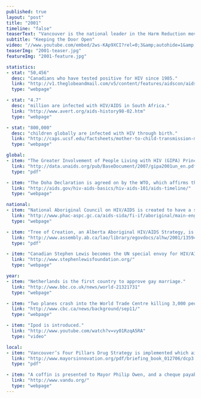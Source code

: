 ```yaml
---
published: true
layout: "post"
title: "2001"
timeline: "false"
teaserText: "Vancouver is the national leader in the Harm Reduction movement because of passionate community members like Gillian Maxwell. This is her story and the story of our Downtown Eastside."
subtitle: "Keeping the Door Open"
video: "//www.youtube.com/embed/2ws-KAp9XCI?rel=0;3&amp;autohide=1&amp;showinfo=0"
teaserImg: "2001-teaser.jpg"
featureImg: "2001-feature.jpg"

statistics:
- stat: "50,456"
  desc: "Canadians who have tested positive for HIV since 1985."
  link: "http://v1.theglobeandmail.com/v5/content/features/aidscon/aidscon.html"
  type: "webpage"

- stat: "4.7"
  desc: "million are infected with HIV/AIDS in South Africa."
  link: "http://www.avert.org/aids-history98-02.htm"
  type: "webpage"

- stat: "800,000"
  desc: "children globally are infected with HIV through birth."
  link: "http://caps.ucsf.edu/factsheets/mother-to-child-transmission-mtct/"
  type: "webpage"

global:
- item: "The Greater Involvement of People Living with HIV (GIPA) Principle is endorsed by 189 United Nations member countries."
  link: "http://data.unaids.org/pub/BaseDocument/2007/gipa2001un_en.pdf"
  type: "pdf"

- item: "The Doha Declaration is agreed on by the WTO, which affirms the rights of developing countries to buy or manufacture generic medications to meet public health crises such as HIV/AIDS."
  link: "http://aids.gov/hiv-aids-basics/hiv-aids-101/aids-timeline/"
  type: "webpage"

national:
- item: "National Aboriginal Council on HIV/AIDS is created to have a single council to advice Health Canada on the needs of HIV positive Aboriginals."
  link: "http://www.phac-aspc.gc.ca/aids-sida/fi-if/aboriginal/main-eng.php"
  type: "webpage"

- item: "Tree of Creation, an Alberta Aboriginal HIV/AIDS Strategy, is published."
  link: "http://www.assembly.ab.ca/lao/library/egovdocs/alhw/2001/135944.pdf"
  type: "pdf"

- item: "Canadian Stephen Lewis becomes the UN special envoy for HIV/AIDS in Africa."
  link: "http://www.stephenlewisfoundation.org/"
  type: "webpage"

year:
- item: "Netherlands is the first country to approve gay marriage."
  link: "http://www.bbc.co.uk/news/world-21321731"
  type: "webpage"

- item: "Two planes crash into the World Trade Centre killing 3,000 people."
  link: "http://www.cbc.ca/news/background/sep11/"
  type: "webpage"

- item: "Ipod is introduced."
  link: "http://www.youtube.com/watch?v=vy01RzqA5RA"
  type: "video"

local:
- item: "Vancouver’s Four Pillars Drug Strategy is implemented which aims reduce drug addiction, especially in the Downtown Eastside."
  link: "http://www.mayorsinnovation.org/pdf/briefing_book_012706/dcp3.pdf"
  type: "pdf"

- item: "A coffin is presented to Mayor Philip Owen, and a cheque payable to the City of Vancouver for 90 people. One person a day was dying in the Downtown Eastside."
  link: "http://www.vandu.org/"
  type: "webpage"
---
```

